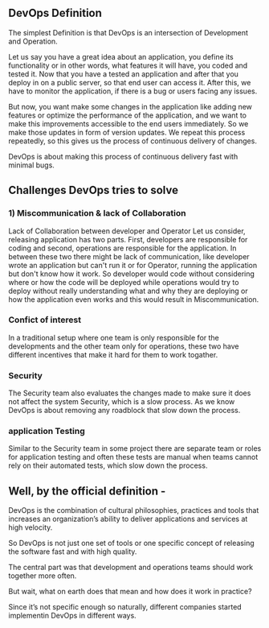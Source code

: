 ## DevOps Definition

The simplest Definition is that DevOps is an intersection of Development and Operation.

Let us say you have a great idea about an application, you define its functionality or in other words, what features it will have, you coded and tested it. Now that you have a tested an application and after that you deploy in on a public server, so that end user can access it.
After this, we have to monitor the application, if there is a bug or users facing any issues.

But now, you want make some changes in the application like adding new features or optimize the performance of the application, and we want to make this improvements accessible to the end users immediately. So we make those updates in form of version updates. We repeat this process repeatedly, so this gives us the process of continuous delivery of changes.

DevOps is about making this process of continuous delivery fast with minimal bugs.

## Challenges DevOps tries to solve

### 1) Miscommunication & lack of Collaboration

Lack of Collaboration between developer and Operator  Let us consider, releasing application has two parts. First, developers are responsible for coding and second, operations are responsible for the application. In between these two there might be lack of communication, like developer wrote an application but can't run it or for Operator, running the application but don't know how it work. So developer would code without considering where or how the code will be deployed while operations would try to deploy without really understanding what and why they are deploying or how the application even works and this would result in Miscommunication.

### Confict of interest

In a traditional setup where one team is only responsible for the developments and the other team only for operations, these two have different incentives that make it hard for them to work togather.

### Security

The Security team also evaluates the changes made to make sure it does not affect the system Security, which is a slow process. As we know DevOps is about removing any roadblock that slow down the process.

### application Testing

Similar to the Security team in some project there are separate team or roles for application testing and often these tests are manual when teams cannot rely on their automated tests, which slow down the process.

## Well, by the official definition -

DevOps is the combination of cultural philosophies, practices and tools that increases an organization’s ability to deliver applications and services at high velocity.

So DevOps is not just one set of tools or one specific concept of releasing the software fast and with high quality.

The central part was that development and operations teams should work together more often.

But wait, what on earth does that mean and how does it work in practice?

Since it’s not specific enough so naturally, different companies started implementin DevOps in different ways.
